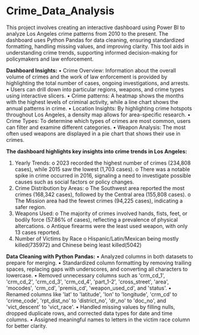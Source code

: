 # Crime_Data_Analysis
This project involves creating an interactive dashboard using Power BI to analyze Los Angeles crime patterns from 2010 to the present. The dashboard uses Python Pandas for data cleaning, ensuring standardized formatting, handling missing values, and improving clarity. This tool aids in understanding crime trends, supporting informed decision-making for policymakers and law enforcement.

**Dashboard Insights:**
•	Crime Overview: Information about the overall volume of crimes and the work of law enforcement is provided by highlighting the total number of cases, ongoing investigations, and arrests.
•	Users can drill down into particular regions, weapons, and crime types using interactive slicers.
•	Crime patterns: A heatmap shows the months with the highest levels of criminal activity, while a line chart shows the annual patterns in crime.
•	Location Insights: By highlighting crime hotspots throughout Los Angeles, a density map allows for area-specific research.
•	Crime Types: To determine which types of crimes are most common, users can filter and examine different categories.
•	Weapon Analysis: The most often used weapons are displayed in a pie chart that shows their use in crimes.

**The dashboard highlights key insights into crime trends in Los Angeles:**
1.	Yearly Trends:
o	2023 recorded the highest number of crimes (234,808 cases), while 2015 saw the lowest (1,703 cases).
o	There was a notable spike in crime occurred in 2016, signaling a need to investigate possible causes such as social factors or policy changes.
2.	Crime Distribution by Areas:
o	The Southwest area reported the most crimes (168,342 cases), followed by the Central area (155,808 cases).
o	The Mission area had the fewest crimes (94,225 cases), indicating a safer region.
3.	Weapons Used:
o	The majority of crimes involved hands, fists, feet, or bodily force (57.86% of cases), reflecting a prevalence of physical altercations.
o	Antique firearms were the least used weapon, with only 13 cases reported.
4.	Number of Victims by Race
o	Hispanic/Latin/Mexican being mostly killed(735972) and Chinese being least killed(5042)

**Data Cleaning with Python Pandas:**
•	Analyzed columns in both datasets to prepare for merging.
•	Standardized column formatting by removing trailing spaces, replacing gaps with underscores, and converting all characters to lowercase.
•	Removed unnecessary columns such as 'crm_cd_1', 'crm_cd_2', 'crm_cd_3', 'crm_cd_4', 'part_1-2', 'cross_street', 'area', 'mocodes', 'crm_cd', 'premis_cd', 'weapon_used_cd', and 'status'.
•	Renamed columns like 'lat' to 'latitude', 'lon' to 'longitude', 'crm_cd' to 'crime_code', 'rpt_dist_no' to 'district_no', 'dr_no' to 'doc_no', and 'vict_descent' to 'vict_race'.
•	Handled missing values by filling nulls, dropped duplicate rows, and corrected data types for date and time columns.
•	Assigned meaningful names to letters in the victim race column for better clarity.




